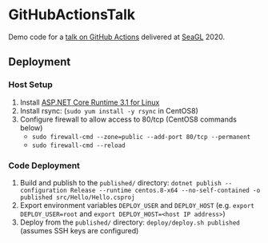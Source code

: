 # GitHubActionsTalk

Demo code for a [talk on GitHub Actions](https://osem.seagl.org/conferences/seagl2020/program/proposals/769) delivered at [SeaGL](https://seagl.org) 2020.

## Deployment

### Host Setup

1. Install [ASP.NET Core Runtime 3.1 for Linux](https://dotnet.microsoft.com/download/dotnet-core/3.1)
1. Install rsync: (`sudo yum install -y rsync` in CentOS8)
1. Configure firewall to allow access to 80/tcp (CentOS8 commands below)
    * `sudo firewall-cmd --zone=public --add-port 80/tcp --permanent`
    * `sudo firewall-cmd --reload`

### Code Deployment

1. Build and publish to the `published/` directory: `dotnet publish --configuration Release --runtime centos.8-x64 --no-self-contained -o published src/Hello/Hello.csproj`
1. Export environment variables `DEPLOY_USER` and `DEPLOY_HOST` (e.g. `export DEPLOY_USER=root` and `export DEPLOY_HOST=<host IP address>`)
1. Deploy from the `published/` directory: `deploy/deploy.sh published` (assumes SSH keys are configured)
